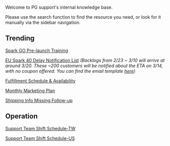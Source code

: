 Welcome to PG support's internal knowledge base. 

Please use the search function to find the resource you need, or look for it manually via the sidebar navigation.


## Trending
[Spark GO Pre-launch Training](https://docs.google.com/presentation/d/1Ugg-PQwAM3rG2F-IS8paSDn31NP39Y4X8rMrwoNqNWw/edit?usp=sharing)

[EU Spark 40 Delay Notification List](https://docs.google.com/spreadsheets/d/1IFkcu6fnSGc_ujtZAlze95y8ahqnpwnb6whCZLKHZic/edit?usp=sharing)
*(Backlogs from 2/23 ~ 3/10 will arrive at around 3/20. These ~200 customers will be notified about the ETA on 3/14, with no coupon offered.
You can find the email template [here](https://cdn.us1.exponea.com/positive-grid-dev/e/CgxgkQaFZ5O84wfjaRgxkIiI4fYD2UFyDGQP24bgP8PZ6qqcpg.4i4jNGeFzUp6ww))*

[Fulfillment Schedule & Availability](https://docs.google.com/spreadsheets/d/13mK6KP4YmWGT_NyAHVbmFVl5Wj5khDcB1fvpsDKTL24/edit?usp=sharing)

[Monthly Marketing Plan](https://docs.google.com/spreadsheets/d/10xJZBQaCPnssXe-LCrpEmRkICh81fuhwkDBtlIaKmdY/edit?usp=sharing)

[Shipping Info Missing Follow-up](https://docs.google.com/spreadsheets/d/1JGEB4lF3NW7xdm78EnAu3EREmbbfI07jiRqdN3u9QWw/edit?usp=sharing)

## Operation
[Support Team Shift Schedule-TW](https://docs.google.com/spreadsheets/d/1W4cg0br6ghrFjqdAP5C3afyZQrHwmU98EovIOg3N6Lc/edit?usp=sharing)

[Support Team Shift Schedule-US](https://docs.google.com/spreadsheets/d/1LGz1lw4X8o_4CxUWNgVjto4JvZMglwWU7xGnmnye_7Q/edit?usp=sharing)
